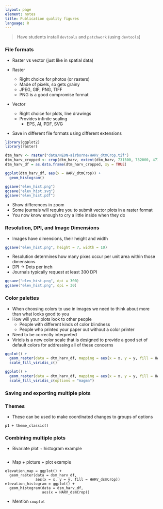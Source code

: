 ```yaml
---
layout: page
element: notes
title: Publication quality figures
language: R
---
```

 
> Have students install `devtools` and `patchwork` (using `devtools`)

### File formats

* Raster vs vector (just like in spatial data)
* Raster
  * Right choice for photos (or rasters)
  * Made of pixels, so gets grainy
  * JPEG, GIF, PNG, TIFF
  * PNG is a good compromise format
* Vector
  * Right choice for plots, line drawings
  * Provides infinite scaling
    * EPS, AI, PDF, SVG

* Save in different file formats using different extensions

```r
library(ggplot2)
library(raster)

dtm_harv <- raster("data/NEON-airborne/HARV_dtmCrop.tif")
dtm_harv_cropped <- crop(dtm_harv, extent(dtm_harv, 731500, 732000, 4713200, 4713500))
dtm_harv_df = as.data.frame(dtm_harv_cropped, xy = TRUE)

ggplot(dtm_harv_df, aes(x = HARV_dtmCrop)) +
  geom_histogram()

ggsave("elev_hist.png")
ggsave("elev_hist.svg")
ggsave("elev_hist.pdf")
```

* Show differences in zoom
* Some journals will require you to submit vector plots in a raster format
* You now know enough to cry a little inside when they do

### Resolution,  DPI, and Image Dimensions

* Images have dimensions, their height and width

```r
ggsave("elev_hist.png", height = 7, width = 10)
```

* Resolution determines how many pixes occur per unit area within those dimensions
* DPI -> Dots per inch
* Journals typically request at least 300 DPI

```r
ggsave("elev_hist.png", dpi = 300)
ggsave("elev_hist.png", dpi = 30)
```

### Color palettes

* When choosing colors to use in images we need to think about more than what
  looks good to you
* How will your plots look to other people
  * People with different kinds of color blindness
  * People who printed your paper out without a color printer
* Need to be correctly interpreted
* Viridis is a new color scale that is designed to provide a good set of default
  colors for addressing all of these concerns

```r
ggplot() +
  geom_raster(data = dtm_harv_df, mapping = aes(x = x, y = y, fill = HARV_dtmCrop)) +
  scale_fill_viridis_c()
```

```r
ggplot() +
  geom_raster(data = dtm_harv_df, mapping = aes(x = x, y = y, fill = HARV_dtmCrop)) +
  scale_fill_viridis_c(options = "magma")
```

### Saving and exporting multiple plots


### Themes

* These can be used to make coordinated changes to groups of options

```
p1 + theme_classic()
```

### Combining multiple plots

* Bivariate plot + histogram example

```
```

* Map + picture + plot example

```
elevation_map = ggplot() +
  geom_raster(data = dsm_harv_df, 
              aes(x = x, y = y, fill = HARV_dsmCrop))
elevation_histogram = ggplot() +
  geom_histogram(data = dsm_harv_df, 
                 aes(x = HARV_dsmCrop))
```

* Mention `cowplot`